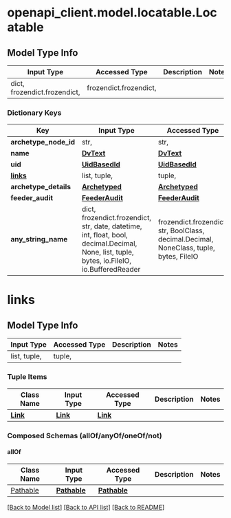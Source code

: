 # openapi_client.model.locatable.Locatable

## Model Type Info
Input Type | Accessed Type | Description | Notes
------------ | ------------- | ------------- | -------------
dict, frozendict.frozendict,  | frozendict.frozendict,  |  | 

### Dictionary Keys
Key | Input Type | Accessed Type | Description | Notes
------------ | ------------- | ------------- | ------------- | -------------
**archetype_node_id** | str,  | str,  |  | 
**name** | [**DvText**](DvText.md) | [**DvText**](DvText.md) |  | 
**uid** | [**UidBasedId**](UidBasedId.md) | [**UidBasedId**](UidBasedId.md) |  | [optional] 
**[links](#links)** | list, tuple,  | tuple,  |  | [optional] 
**archetype_details** | [**Archetyped**](Archetyped.md) | [**Archetyped**](Archetyped.md) |  | [optional] 
**feeder_audit** | [**FeederAudit**](FeederAudit.md) | [**FeederAudit**](FeederAudit.md) |  | [optional] 
**any_string_name** | dict, frozendict.frozendict, str, date, datetime, int, float, bool, decimal.Decimal, None, list, tuple, bytes, io.FileIO, io.BufferedReader | frozendict.frozendict, str, BoolClass, decimal.Decimal, NoneClass, tuple, bytes, FileIO | any string name can be used but the value must be the correct type | [optional]

# links

## Model Type Info
Input Type | Accessed Type | Description | Notes
------------ | ------------- | ------------- | -------------
list, tuple,  | tuple,  |  | 

### Tuple Items
Class Name | Input Type | Accessed Type | Description | Notes
------------- | ------------- | ------------- | ------------- | -------------
[**Link**](Link.md) | [**Link**](Link.md) | [**Link**](Link.md) |  | 

### Composed Schemas (allOf/anyOf/oneOf/not)
#### allOf
Class Name | Input Type | Accessed Type | Description | Notes
------------- | ------------- | ------------- | ------------- | -------------
[Pathable](Pathable.md) | [**Pathable**](Pathable.md) | [**Pathable**](Pathable.md) |  | 

[[Back to Model list]](../../README.md#documentation-for-models) [[Back to API list]](../../README.md#documentation-for-api-endpoints) [[Back to README]](../../README.md)


